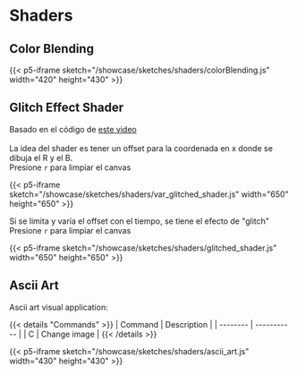 # Shaders

## Color Blending

{{< p5-iframe sketch="/showcase/sketches/shaders/colorBlending.js" width="420" height="430" >}}

## Glitch Effect Shader

Basado en el código de [este video](https://youtu.be/r5YkU5Xu4_E)
<br />
<br />La idea del shader es tener un offset para la coordenada en x donde se dibuja el R y el B.
<br />Presione `r` para limpiar el canvas

{{< p5-iframe sketch="/showcase/sketches/shaders/var_glitched_shader.js" width="650" height="650" >}}

Si se limita y varía el offset con el tiempo, se tiene el efecto de "glitch"
<br />Presione `r` para limpiar el canvas

{{< p5-iframe sketch="/showcase/sketches/shaders/glitched_shader.js" width="650" height="650" >}}

## Ascii Art

Ascii art visual application:

{{< details "Commands" >}}
| Command | Description |
| -------- | ----------- |
| C | Change image |
{{< /details >}}

{{< p5-iframe sketch="/showcase/sketches/shaders/ascii_art.js" width="430" height="430" >}}

